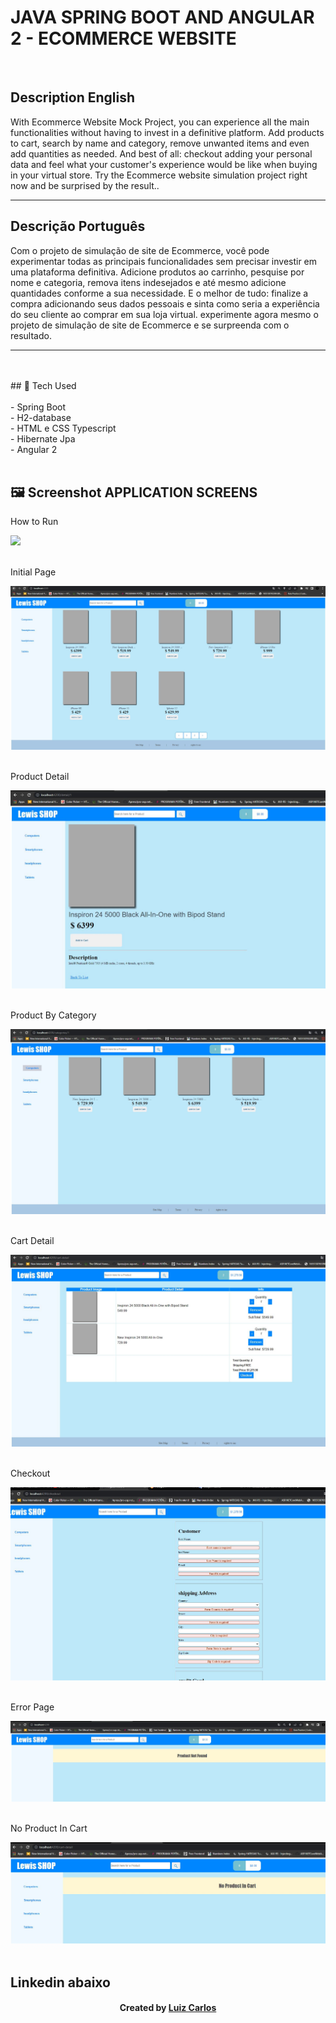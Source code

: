 ﻿# JAVA SPRING BOOT AND ANGULAR 2 - ECOMMERCE WEBSITE

<br/>
<h2>Description English</h2>
<p>With Ecommerce Website Mock Project, you can experience all the main functionalities
  without having to invest in a definitive platform. Add products to cart, search by name and category,
  remove unwanted items and even add quantities as needed. And best of all: checkout
  adding your personal data and feel what your customer's experience would be like when buying in your virtual store.
   Try the Ecommerce website simulation project right now and be surprised by the result..</p>
<hr>
<h2>Descrição Português</h2>
<p>Com o  projeto de simulação de site de Ecommerce, você pode experimentar todas as principais funcionalidades
 sem precisar investir em uma plataforma definitiva. Adicione produtos ao carrinho, pesquise por nome e categoria,
 remova itens indesejados e até mesmo adicione quantidades conforme a sua necessidade. E o melhor de tudo: finalize a compra
 adicionando seus dados pessoais e sinta como seria a experiência do seu cliente ao comprar em sua loja virtual.
  experimente agora mesmo o projeto de simulação de site de Ecommerce e se surpreenda com o resultado.
</p>
<hr>
<br/>

<br/>
## 🚀 Tech Used<br/>
<br/>
- Spring Boot<br/>
- H2-database <br/>
- HTML e CSS Typescript <br/>
- Hibernate Jpa<br/>
- Angular 2 <br/>

<br/>



## 🖼 Screenshot APPLICATION SCREENS <br/>
<p>How to Run</p><img src="images/ecommerce.gif">
<br/>
<br/>

<p>Initial Page</p><img src="images/initialPage.JPG">
<br/>
<br/>
<p>Product Detail</p><img src="images/productDetail.JPG">
<br/>
<br/>
<p>Product By Category</p><img src="images/productByCategory.JPG">
<br/>
<br/>
<p>Cart Detail </p><img src="images/cartDetail.JPG">
<br/>
<br/>
<p>Checkout</p><img src="images/checkout.JPG">
<br/>
<br/>
<p>Error Page</p><img src="images/errorPage.JPG">
<br/>
<br/>
<p>No Product In Cart</p><img src="images/noProductInCart.JPG">
<br/>
<br/>




## Linkedin abaixo

<h4 align="center">
   Created by   <a href="https://www.linkedin.com/in/luiz-carlos-b50693173/" target="_blank"> Luiz Carlos </a>
</h4>

</html>
